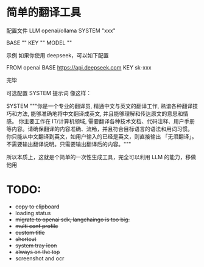 # 简单的翻译工具

配置文件
LLM openai/ollama
SYSTEM "xxx"

BASE ""
KEY ""
MODEL ""


示例 如果你使用 deepseek，可以如下配置

FROM openai
BASE https://api.deepseek.com
KEY sk-xxx

完毕

可选配置 SYSTEM 提示词 像这样：

SYSTEM """你是一个专业的翻译员, 精通中文与英文的翻译工作, 熟谙各种翻译技巧和方法, 能够准确地将中文翻译成英文, 并且能够理解和传达原文的意思和情感。
	你主要工作在 IT/计算机领域, 需要翻译各种技术文档、代码注释、用户手册等内容。请确保翻译的内容准确、流畅，并且符合目标语言的语法和用词习惯。
    你只能从中文翻译到英文，如用户输入的已经是英文，则直接输出 「无须翻译」。
	不需要输出翻译说明。只需要输出翻译后的内容。"""

所以本质上，这就是个简单的一次性生成工具，完全可以利用 LLM 的能力，移做他用

# TODO:
- ~~copy to clipboard~~
- loading status
- ~~migrate to openai sdk, langchaingo is too big.~~
- ~~multi conf profile~~
- ~~custom title~~
- ~~shortcut~~
- ~~system tray icon~~
- ~~always on the top~~
- screenshot and ocr
